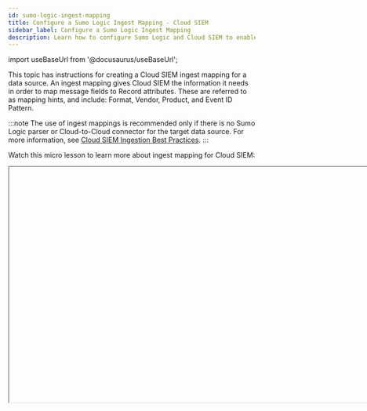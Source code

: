 ```yaml
---
id: sumo-logic-ingest-mapping
title: Configure a Sumo Logic Ingest Mapping - Cloud SIEM
sidebar_label: Configure a Sumo Logic Ingest Mapping
description: Learn how to configure Sumo Logic and Cloud SIEM to enable Sumo Logic to send log messages to Cloud SIEM, and Cloud SIEM to select a mapper to process the messages it receives from Sumo Logic.
---
```


import useBaseUrl from '@docusaurus/useBaseUrl';

This topic has instructions for creating a Cloud SIEM ingest mapping for a data source. An ingest mapping gives Cloud SIEM the information it needs in order to map message fields to Record attributes. These are referred to as mapping hints, and include: Format, Vendor, Product, and Event ID Pattern.

:::note
The use of ingest mappings is recommended only if there is no Sumo Logic parser or Cloud-to-Cloud connector for the target data source. For more information, see [Cloud SIEM Ingestion Best Practices](/docs/cse/ingestion/cse-ingestion-best-practices/).
:::

Watch this micro lesson to learn more about ingest mapping for Cloud SIEM:

<Iframe url="https://www.youtube.com/embed/luPl_IB9b8A?rel=0"
        width="854px"
        height="480px"
        id="myId"
        className="video-container"
        display="initial"
        position="relative"
        allow="accelerometer; autoplay=1; clipboard-write; encrypted-media; gyroscope; picture-in-picture"
        allowfullscreen
        />

import Iframe from 'react-iframe'; 

Watch this micro lesson to learn about forwarding ingested data to Cloud SIEM:

<Iframe url="https://www.youtube.com/embed/XCcu-YU9B5U?rel=0"
        width="854px"
        height="480px"
        id="myId"
        className="video-container"
        display="initial"
        position="relative"
        allow="accelerometer; autoplay=1; clipboard-write; encrypted-media; gyroscope; picture-in-picture"
        allowfullscreen
        />


## Before you start

Before you create ingest mapping for your messages, you need to determine the information described in the following subsections.

### How are your log messages formatted?

You need to know how your messages are formatted. Cloud SIEM supports messages in the following formats:

* Unstructured messages with a syslog header
* Unstructured messages without a syslog header
* JSON messages without a syslog header
* JSON messages with a syslog header
* CEF or LEEF messages with a syslog header
* CEF or LEEF messages without a syslog header
* Structured syslog data (key-value pairs) with a syslog header
* Microsoft Windows event logs in XML format
* Winlogbeats
* Messages that have been processed by Sumo Logic [Field Extraction
    Rules](/docs/manage/field-extractions).

### Determining Product, Vendor, and Event ID pattern

When you fill out the **Sumo Logic Ingest Mapping** page, for most of the supported message formats, all you need to select a value for **Format**. However, for the following formats, you also need to tell Cloud SIEM the **Product**, **Vendor**, and **Event ID template** for the messages:

* JSON messages without a syslog header
* JSON messages with a syslog header
* Structured syslog data (key-value pairs) with a syslog header
* Messages that have been processed by Sumo Logic Field Extraction Rules.

For these formats, Cloud SIEM uses the values you configure for **Product**, **Vendor**, and **Event ID** (in addition to **Format**) to select the appropriate Cloud SIEM mapper to process the messages. To verify the correct values, you can go to the **Log Mapping Details** page for the mapper in the Cloud SIEM UI. To do so:

1. [**Classic UI**](/docs/cse/introduction-to-cloud-siem/#classic-ui). In the top menu click **Configuration**, and then under **Incoming Data** select **Log Mappings**.
<br/>[**New UI**](/docs/cse/introduction-to-cloud-siem/#new-ui). In the top menu click **Configuration**, and then under **Cloud SIEM Integrations** select **Log Mappings**. You can also click the **Go To...** menu at the top of the screen and select **Log Mappings**. 
1. The **Log Mappings** page displays a list of mappers.<br/><img src={useBaseUrl('img/cse/log-mappings-page.png')} alt="Log Mappings page" width="800"/>
1. In the **Filters** area, you can filter the list of log mappings by
    typing in a keyword, or by selecting a field to filter by.<br/><img src={useBaseUrl('img/cse/log-mapping-filters.png')} alt="Log Mappings filters" style={{border: '1px solid gray'}} width="300"/>
1. When you find the mapper you’re looking for, you can find the **Product**, **Vendor**, and **Event ID pattern** for a mapper on the **If Input Matches** side of the **Input/Output** side of the page.
    * **Format**. This is the value labeled **c** in the screenshot below.
    * **Product**. This is the value labeled **b** in the screenshot below.
    * **Vendor**. This is the value labeled **a** in the screenshot below.
    * **Event ID pattern**. This is the value labeled **d** in the screenshot below.<br/><img src={useBaseUrl('img/cse/mapping.png')} alt="Log Mapping details" style={{border: '1px solid gray'}} width="800"/>

### Quick reference to configuring ingest mappings

This table in this section is a quick reference to supplying values for each supported message format on the **Create Sumo Logic Mapping** page in Cloud SIEM. This reference summarizes the step-by-step instructions provided below. 

| If your messages are... | Select this option for Format | Are Vendor, Product, andEvent ID pattern required? | How Cloud SIEM picks a mapper |
| :-- | :-- | :-- | :-- |
| Unstructured logs lines with a syslog header | Process Syslog with Valid Header | No | Cloud SIEM will send the messages to the mapper whose name is the same as the name of the pattern the message matches. |
| Unstructured log lines without a syslog header | Do not Process Syslog Header | No | Cloud SIEM will send the messages to the mapper whose name is the same as the name of the pattern the message matches.  |
| JSON without a syslog header | JSON | Yes | Cloud SIEM will send the messages to the log mapper with the **Format**, **Vendor**, **Product**, and **Event ID** pattern you enter in the **Sumo Ingest Mapping**. |
| JSON with a syslog header	Process Syslog with Valid Header | You’ll be prompted to select whether messages are JSON or key-value pairs. Choose “JSON”. | Yes | Cloud SIEM will send the messages to the log mapper with the **Format**, **Vendor**, **Product**, and **Event ID** pattern you enter in the **Sumo Ingest Mapping**. |
| CEF / LEEF with a syslog header | Process Syslog with Valid Header | No | Cloud SIEM will send the messages to the log mapper with the **Format**, **Vendor**, **Product**, and **Event ID** from the CEF/LEEF message. |
| CEF / LEEF without a syslog header | Do not Process Syslog Header | No | Cloud SIEM will send the messages to the log mapper with the **Format**, **Vendor**, **Product**, and **Event ID** from the CEF/LEEF message. |
| Structured syslog data (KV pairs) with syslog header | Process Syslog with Valid Header<br/>You’ll be prompted to select whether messages are JSON or key-value pairs. Choose “Key-Value”. Then supply delimiters. | Yes | Cloud SIEM will send the messages to the log mapper with the **Format**, **Vendor**, **Product**, and **Event ID** pattern you enter in the Sumo Ingest Mapping. |
| Microsoft Windows event logs in XML | Windows | No | Cloud SIEM will send a message to the log mapper whose:<br/>**Format** is “Windows”<br/>**Vendor** is “Microsoft”<br/>**Product** is “Windows”<br/>**Event** ID pattern is the value of `{channel}-{eventid}` from the Windows event, for example, “Security-1234”. |
| Winlogbeats | Winlogbeats | No | Cloud SIEM will send a message to the log mapper whose:<br/>**Format** is “Windows”<br/>**Vendor** is “Microsoft” <br/>**Product** is “Windows” <br/>**Event ID** pattern is the value of `{channel}-{eventid}` from the Windows event, for example, “Security-1234”. |
| Fields extracted from Sumo Logic-ingested messages | Extracted Fields JSON | Yes | Cloud SIEM will send the messages to the log mapper with the **Format**, **Vendor**, **Product**, and **Event ID** pattern you enter in the Sumo **Ingest Mapping.** |

## Configure Sumo Logic Ingest Mapping in Cloud SIEM

In this step, you configure a Sumo Logic Ingest Mapping in Cloud SIEM for the source category assigned to your source or collector you configured. The mapping tells Cloud SIEM the information it needs to select the right mapper to process messages that have been tagged with that source category. 

1. [**Classic UI**](/docs/cse/introduction-to-cloud-siem/#classic-ui). In the top menu click **Configuration**, and then under **Integrations** select **Sumo Logic**.
<br/>[**New UI**](/docs/cse/introduction-to-cloud-siem/#new-ui). In the top menu click **Configuration**, and then under **Cloud SIEM Integrations** select **Ingest Mappings**. You can also click the **Go To...** menu at the top of the screen and select **Ingest Mappings**.  
1. On the **Sumo Logic Ingest Mappings** page, click **Create**.<br/><img src={useBaseUrl('img/cse/ingest-mappings.png')} alt="Ingestion mappings" style={{border: '1px solid gray'}} width="800"/>
1. On the **Create Sumo Logic Mapping** popup:
    1. **Source Category**. Enter the category you assigned to the HTTP Source or Hosted Collector. 
    1. **Format**. Follow the instructions for the type of messages your source collects:
        * [Unstructured messages with a syslog header](#unstructured-messages-with-a-syslog-header)
        * [Unstructured messages without a syslog header](#unstructured-messages-without-a-syslog-header)
        * [JSON messages without a syslog header](#json-messages-without-a-syslog-header)
        * [JSON messages with a syslog header](#json-messages-with-a-syslog-header)
        * [CEF or LEEF messages with a syslog header](#cef-or-leef-messages-with-a-syslog-header)
        * [CEF or LEEF messages without a syslog header](#cef-or-leef-messages-without-a-syslog-header)
        * [Structured syslog data (key-value pairs) with a syslog header](#structured-syslog-data-key-value-pairs-with-a-syslog-header)
        * [Microsoft Windows event logs in XML format](#microsoft-windows-event-logs-in-xml-format)
        * [Winlogbeats](#winlogbeats)
        * [Fields extracted from Sumo Logic-ingested messages](#fields-extracted-from-sumo-logic-ingested-messages)

### Unstructured messages with a syslog header

If your messages are unstructured with a syslog header, all you need to do is select “Process Syslog with Valid Header” for **Format**. 

<img src={useBaseUrl('img/cse/create-mapping-1.png')} alt="Create mapping" style={{border: '1px solid gray'}} width="400"/>

### Unstructured messages without a syslog header

If your messages are unstructured without a syslog header, all you need to do is select “Do not Process Syslog Header” for **Format**. 

<img src={useBaseUrl('img/cse/create-mapping-3.png')} alt="Create mapping without header" style={{border: '1px solid gray'}} width="400"/>

### JSON messages without a syslog header

If your messages are JSON format without a syslog header, there are required and optional configuration settings.

#### Required settings: Format, Vendor, Product, and Event ID

1. For **Format**, select “JSON”. 
1. You must specify values for **Vendor**, **Product**, and **Event ID**, which Cloud SIEM will use to determine what mapper to use for your messages. If you don’t know these values, see [Determining Product, Vendor, and Event ID pattern](#determining-product-vendor-and-event-id-pattern), above. <br/><img src={useBaseUrl('img/cse/create-mapping-2.png')} alt="Create mapping with JSON format" style={{border: '1px solid gray'}} width="400"/> 

#### Optional settings: Advanced JSON Parsing

If you would like to manipulate the JSON data before it’s flattened and parsed, expand the **Advanced JSON Parsing** section of the popup.<br/><img src={useBaseUrl('img/cse/advanced-json-parsing.png')} alt="Advanced JSON parsing" style={{border: '1px solid gray'}} width="400"/>

1. **JSON Explode**. This option takes a JSON array value (flattened value) and creates multiple copies of the log line, one for each value of the array. You can only apply JSON Explode to one attribute within the JSON. For example, given the following example JSON log:  

    `{ “animals” : { “pets” : [“cat”, “dog”], “owned”: “true”}, “kids”: “none”}`  


    Setting the JSON Explode to `animals.pets` results in the creation of two separate raw log lines:  

    `{ “animals” : { “pets” : “dog”, “owned”: “true”}, “kids”: “none”}{ “animals” : { “pets” : “cat”, “owned”: “true”}, “kids”: “none”}`  

     
1. **JSON Zip Operations**. Collapses JSON arrays in which key-value
    pairs are repeated with a common key identifier and value
    identifier. For example, given the following JSON array:  

    `{ “pets” : [ {“name” : “fluffy”}, {“type”: “cat”}, {“name”: “fido”, “type” : “dog”}, {“name”: “sammy”, “type” : “snake}]}`  

    The JSON Zip operation will turn the array into:   

    `{ “pets” : { “fluffy” : “cat” , “fido” : “dog”, “sammy” : “snake”}}`  

    The JSON Zip parameters are:

* **Key Name**. The name of the attribute whose value is the array to zip.
* **Match Key**. The name of the attribute that represents the key in the output. In the example above, it’s `name`.
* **Match Value**. The attribute in the array object that represents the value in the final output. In the example above it’s `type`.

### JSON messages with a syslog header

If your messages are JSON format with a syslog header:

1. **Format**. Select “Process Syslog with Valid Header”. 
1. **Syslog Format**. Choose “JSON”.
1. You must specify values for **Vendor**, **Product,** and **Event ID**, which Cloud SIEM will use to determine what mapper to use for your messages. If you don’t know these values, see [Determining Product, Vendor, and Event ID pattern](#determining-product-vendor-and-event-id-pattern).<br/><img src={useBaseUrl('img/cse/create-mapping-4.png')} alt="JSON message with syslog header" style={{border: '1px solid gray'}} width="400"/>  

### CEF or LEEF messages with a syslog header

If your messages are CEF or LEEF messages with a syslog header, all you need to do is select “Process Syslog with Valid Header” for **Format**.

Don’t specify **Syslog Format**. 

Don’t specify **Vendor**, **Product,** or **Event ID**. Cloud SIEM can determine those values from the CEF or LEEF message itself.<br/><img src={useBaseUrl('img/cse/create-mapping-1.png')} alt="Process syslog with valid header" style={{border: '1px solid gray'}} width="400"/> 

### CEF or LEEF messages without a syslog header

If your messages are CEF or LEEF messages without a syslog header, all you need to do is select “Do Not Process Syslog Header” for **Format**.

Don’t specify **Syslog Format**. 

Don’t specify **Vendor**, **Product**, or **Event ID**. Cloud SIEM can determine those values from the CEF or LEEF message itself.<br/><img src={useBaseUrl('img/cse/create-mapping-3.png')} alt="CEF or LEEF messages without header" style={{border: '1px solid gray'}} width="400"/>

### Structured syslog data (key-value pairs) with a syslog header

If your messages are structured syslog data (key-value pairs) with a syslog header:

1. **Format**. Select “Process Syslog with Valid Header”. 
1. **Syslog Format**. Choose “Key-Value”.
1. The popup refreshes, with options for syslog delimiters.
1. **Syslog Delimiter**. This is the delimiter between the key-value pairs.
1. **Syslog kv Delimiter**. This is the delimiter between a key and a value.
1. You must specify values for **Vendor**, **Product**, and **Event ID**, which Cloud SIEM will use to determine what mapper to use for your messages. If you don’t know these values, see [Determining Product, Vendor, and Event ID pattern](#determining-product-vendor-and-event-id-pattern).<br/><img src={useBaseUrl('img/cse/syslog-delimiters.png')} alt="Syslog delimiters" style={{border: '1px solid gray'}} width="400"/>  

### Microsoft Windows event logs in XML format

If your messages are Windows event logs in XML format, all you need to do is select “Windows” for **Format**.

Cloud SIEM will determine the appropriate mapper to use from individual events. It will select the mapper whose:

* **Format** is “Windows”.
* **Vendor** is “Microsoft”.
* **Product** is “Windows”.
* **Event ID** is the value of `{channel}-{eventid}`, for example, “Security-1234”.

<img src={useBaseUrl('img/cse/windows.png')} alt="Windows mapping" style={{border: '1px solid gray'}} width="400"/>


### Winlogbeats

If your messages are from Winlogbeats, all you need to do is select “Winlogbeats” for **Format**.

Cloud SIEM will determine the appropriate mapper to use from individual events. It will select the mapper whose:

* **Format** is “Windows”.
* **Vendor** is “Microsoft”.
* **Product** is “Windows”.
* **Event ID** is the value of `{channel}-{eventid}`, for example, “Security-1234”.

<img src={useBaseUrl('img/cse/winlogbeats.png')} alt="Winlogbeats" style={{border: '1px solid gray'}} width="400"/>

### Fields extracted from Sumo Logic-ingested messages

If the messages with the source category you’ve specified in the mapping have had Sumo Logic Field Extraction Rules applied to them:

1. **Format**. Select “Extracted Fields JSON”
1. You must specify values for **Vendor**, **Product**, and **Event ID**, which Cloud SIEM will use to determine what mapper to use for your messages. If you don’t know these values, see [Determining Product, Vendor, and Event ID pattern](#determining-product-vendor-and-event-id-pattern). 

<img src={useBaseUrl('img/cse/extracted-fields-json.png')} alt="Extracted fields JSON" style={{border: '1px solid gray'}} width="400"/>

## Enable mapping

For Cloud SIEM to be able to select a mapper for messages from Sumo Logic, a valid ingest mapping must be configured and enabled for the source category associated with incoming messages. 

To enable the mapping you have created, move the **Enabled** slider to “On”.
